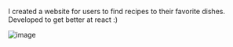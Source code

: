 I created a website for users to find recipes to their favorite dishes. Developed to get better at react :)

![image](https://user-images.githubusercontent.com/110153700/192429384-32b57c1e-3702-4b1d-9a9b-a09ee58b5933.png)

